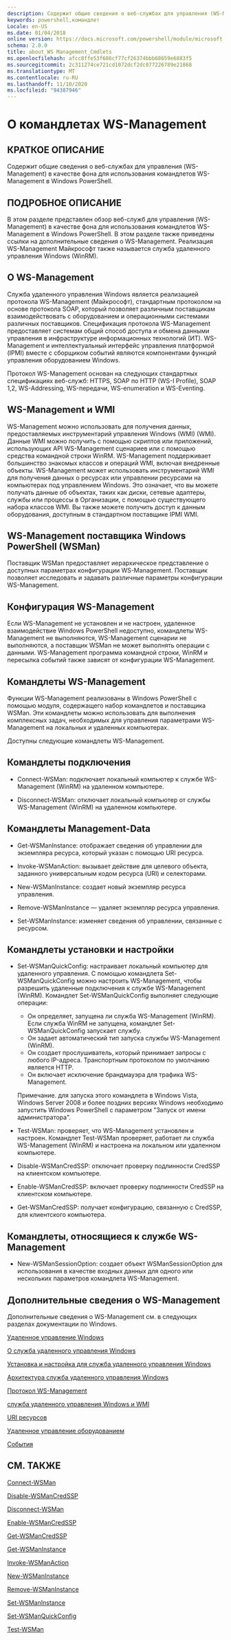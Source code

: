 ```yaml
---
description: Содержит общие сведения о веб-службах для управления (WS-Management) в качестве фона для использования командлетов WS-Management в Windows PowerShell.
keywords: powershell,командлет
Locale: en-US
ms.date: 01/04/2018
online version: https://docs.microsoft.com/powershell/module/microsoft.wsman.management/about/about_ws-management_cmdlets?view=powershell-5.1&WT.mc_id=ps-gethelp
schema: 2.0.0
title: about_WS Management_Cmdlets
ms.openlocfilehash: afcc8ffe53f686cf77cf26374bbb68659e6883f5
ms.sourcegitcommit: 2c311274ce721cd1072dcf2dc077226789e21868
ms.translationtype: MT
ms.contentlocale: ru-RU
ms.lasthandoff: 11/10/2020
ms.locfileid: "94387946"
---
```

# <a name="about-ws-management-cmdlets"></a>О командлетах WS-Management

## <a name="short-description"></a>КРАТКОЕ ОПИСАНИЕ

Содержит общие сведения о веб-службах для управления (WS-Management) в качестве фона для использования командлетов WS-Management в Windows PowerShell.

## <a name="long-description"></a>ПОДРОБНОЕ ОПИСАНИЕ

В этом разделе представлен обзор веб-служб для управления (WS-Management) в качестве фона для использования командлетов WS-Management в Windows PowerShell. В этом разделе также приведены ссылки на дополнительные сведения о WS-Management. Реализация WS-Management Майкрософт также называется служба удаленного управления Windows (WinRM).

## <a name="about-ws-management"></a>О WS-Management

Служба удаленного управления Windows является реализацией протокола WS-Management (Майкрософт), стандартным протоколом на основе протокола SOAP, который позволяет различным поставщикам взаимодействовать с оборудованием и операционными системами различных поставщиков. Спецификация протокола WS-Management предоставляет системам общий способ доступа и обмена данными управления в инфраструктуре информационных технологий (ИТ). WS-Management и интеллектуальный интерфейс управления платформой (IPMI) вместе с сборщиком событий являются компонентами функций управления оборудованием Windows.

Протокол WS-Management основан на следующих стандартных спецификациях веб-служб: HTTPS, SOAP по HTTP (WS-I Profile), SOAP 1,2, WS-Addressing, WS-передачи, WS-enumeration и WS-Eventing.

## <a name="ws-management-and-wmi"></a>WS-Management и WMI

WS-Management можно использовать для получения данных, предоставляемых инструментарий управления Windows (WMI) (WMI). Данные WMI можно получить с помощью скриптов или приложений, использующих API WS-Management сценариев или с помощью средства командной строки WinRM. WS-Management поддерживает большинство знакомых классов и операций WMI, включая внедренные объекты. WS-Management может использовать инструментарий WMI для получения данных о ресурсах или управлении ресурсами на компьютерах под управлением Windows. Это означает, что вы можете получать данные об объектах, таких как диски, сетевые адаптеры, службы или процессы в Организации, с помощью существующего набора классов WMI. Вы также можете получить доступ к данным оборудования, доступным в стандартном поставщике IPMI WMI.

## <a name="ws-management-windows-powershell-provider-wsman"></a>WS-Management поставщика Windows PowerShell (WSMan)

Поставщик WSMan предоставляет иерархическое представление о доступных параметрах конфигурации WS-Management. Поставщик позволяет исследовать и задавать различные параметры конфигурации WS-Management.

## <a name="ws-management-configuration"></a>Конфигурация WS-Management

Если WS-Management не установлен и не настроен, удаленное взаимодействие Windows PowerShell недоступно, командлеты WS-Management не выполняются, WS-Management сценарии не выполняются, а поставщик WSMan не может выполнять операции с данными. WS-Management программа командной строки, WinRM и пересылка событий также зависят от конфигурации WS-Management.

## <a name="ws-management-cmdlets"></a>Командлеты WS-Management

Функции WS-Management реализованы в Windows PowerShell с помощью модуля, содержащего набор командлетов и поставщика WSMan. Эти командлеты можно использовать для выполнения комплексных задач, необходимых для управления параметрами WS-Management на локальных и удаленных компьютерах.

Доступны следующие командлеты WS-Management.

## <a name="connection-cmdlets"></a>Командлеты подключения

- Connect-WSMan: подключает локальный компьютер к службе WS-Management (WinRM) на удаленном компьютере.

- Disconnect-WSMan: отключает локальный компьютер от службы WS-Management (WinRM) на удаленном компьютере.

## <a name="management-data-cmdlets"></a>Командлеты Management-Data

- Get-WSManInstance: отображает сведения об управлении для экземпляра ресурса, который указан с помощью URI ресурса.

- Invoke-WSManAction: вызывает действие для целевого объекта, заданного универсальным кодом ресурса (URI) и селекторами.

- New-WSManInstance: создает новый экземпляр ресурса управления.

- Remove-WSManInstance — удаляет экземпляр ресурса управления.

- Set-WSManInstance: изменяет сведения об управлении, связанные с ресурсом.

## <a name="setup-and-configuration-cmdlets"></a>Командлеты установки и настройки

- Set-WSManQuickConfig: настраивает локальный компьютер для удаленного управления.
  С помощью командлета Set-WSManQuickConfig можно настроить WS-Management, чтобы разрешить удаленные подключения к службе WS-Management (WinRM). Командлет Set-WSManQuickConfig выполняет следующие операции:
  - Он определяет, запущена ли служба WS-Management (WinRM). Если служба WinRM не запущена, командлет Set-WSManQuickConfig запускает службу.
  - Он задает автоматический тип запуска службы WS-Management (WinRM).
  - Он создает прослушиватель, который принимает запросы с любого IP-адреса. Транспортным протоколом по умолчанию является HTTP.
  - Он включает исключение брандмауэра для трафика WS-Management.

  Примечание. для запуска этого командлета в Windows Vista, Windows Server 2008 и более поздних версиях Windows необходимо запустить Windows PowerShell с параметром "Запуск от имени администратора".

- Test-WSMan: проверяет, что WS-Management установлен и настроен. Командлет Test-WSMan проверяет, работает ли служба WS-Management (WinRM) и настроена на локальном или удаленном компьютере.

- Disable-WSManCredSSP: отключает проверку подлинности CredSSP на клиентском компьютере.

- Enable-WSManCredSSP: включает проверку подлинности CredSSP на клиентском компьютере.

- Get-WSManCredSSP: получает конфигурацию, связанную с CredSSP, для клиентского компьютера.

## <a name="ws-management-specific-cmdlets"></a>Командлеты, относящиеся к службе WS-Management

- New-WSManSessionOption: создает объект WSManSessionOption для использования в качестве входных данных для одного или нескольких параметров командлета WS-Management.

## <a name="additional-ws-management-information"></a>Дополнительные сведения о WS-Management

Дополнительные сведения о WS-Management см. в следующих разделах документации по Windows.

[Удаленное управление Windows](/windows/win32/winrm/portal)

[О служба удаленного управления Windows](/windows/win32/winrm/about-windows-remote-management)

[Установка и настройка для служба удаленного управления Windows](/windows/win32/winrm/installation-and-configuration-for-windows-remote-management)

[Архитектура служба удаленного управления Windows](/windows/win32/winrm/windows-remote-management-architecture)

[Протокол WS-Management](/windows/win32/winrm/ws-management-protocol)

[служба удаленного управления Windows и WMI](/windows/win32/winrm/windows-remote-management-and-wmi)

[URI ресурсов](/windows/win32/winrm/resource-uris)

[Удаленное управление оборудованием](/windows/win32/winrm/remote-hardware-management)

[События](/windows/win32/winrm/events)

## <a name="see-also"></a>СМ. ТАКЖЕ

[Connect-WSMan](xref:Microsoft.WSMan.Management.Connect-WSMan)

[Disable-WSManCredSSP](xref:Microsoft.WSMan.Management.Disable-WSManCredSSP)

[Disconnect-WSMan](xref:Microsoft.WSMan.Management.Disconnect-WSMan)

[Enable-WSManCredSSP](xref:Microsoft.WSMan.Management.Enable-WSManCredSSP)

[Get-WSManCredSSP](xref:Microsoft.WSMan.Management.Get-WSManCredSSP)

[Get-WSManInstance](xref:Microsoft.WSMan.Management.Get-WSManInstance)

[Invoke-WSManAction](xref:Microsoft.WSMan.Management.Invoke-WSManAction)

[New-WSManInstance](xref:Microsoft.WSMan.Management.New-WSManInstance)

[Remove-WSManInstance](xref:Microsoft.WSMan.Management.Remove-WSManInstance)

[Set-WSManInstance](xref:Microsoft.WSMan.Management.Set-WSManInstance)

[Set-WSManQuickConfig](xref:Microsoft.WSMan.Management.Set-WSManQuickConfig)

[Test-WSMan](xref:Microsoft.WSMan.Management.Test-WSMan)
